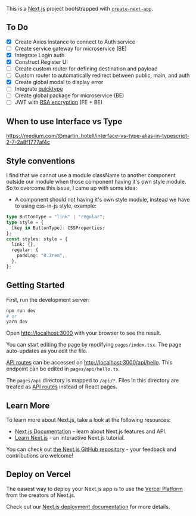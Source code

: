 This is a [Next.js](https://nextjs.org/) project bootstrapped with [`create-next-app`](https://github.com/vercel/next.js/tree/canary/packages/create-next-app).

## To Do
- [x] Create Axios instance to connect to Auth service
- [ ] Create service gateway for microservice (BE)
- [x] Integrate Login auth
- [x] Construct Register UI
- [ ] Create custom router for defining destination and payload
- [ ] Custom router to automatically redirect between public, main, and auth
- [x] Create global modal to display error
- [ ] Integrate [quicktype](https://blog.postman.com/turn-your-postman-collection-into-models-with-quicktype-io/)
- [ ] Create global package for microservice (BE)
- [ ] JWT with [RSA encryption](https://connect2id.com/products/nimbus-jose-jwt/examples/jwt-with-rsa-encryption) (FE + BE)

## When to use Interface vs Type
https://medium.com/@martin_hotell/interface-vs-type-alias-in-typescript-2-7-2a8f1777af4c

## Style conventions
I find that we cannot use a module className to another component outside our module when those component having it's own style module.
So to overcome this issue, I came up with some idea:
- A component should not having it's own style module, instead we have to using css-in-js style, example:
```typescript
type ButtonType = "link" | "regular";
type style = {
  [key in ButtonType]: CSSProperties;
};
const styles: style = {
  link: {},
  regular: {
    padding: "0.3rem",
  },
};
```

## Getting Started

First, run the development server:

```bash
npm run dev
# or
yarn dev
```

Open [http://localhost:3000](http://localhost:3000) with your browser to see the result.

You can start editing the page by modifying `pages/index.tsx`. The page auto-updates as you edit the file.

[API routes](https://nextjs.org/docs/api-routes/introduction) can be accessed on [http://localhost:3000/api/hello](http://localhost:3000/api/hello). This endpoint can be edited in `pages/api/hello.ts`.

The `pages/api` directory is mapped to `/api/*`. Files in this directory are treated as [API routes](https://nextjs.org/docs/api-routes/introduction) instead of React pages.

## Learn More

To learn more about Next.js, take a look at the following resources:

- [Next.js Documentation](https://nextjs.org/docs) - learn about Next.js features and API.
- [Learn Next.js](https://nextjs.org/learn) - an interactive Next.js tutorial.

You can check out [the Next.js GitHub repository](https://github.com/vercel/next.js/) - your feedback and contributions are welcome!

## Deploy on Vercel

The easiest way to deploy your Next.js app is to use the [Vercel Platform](https://vercel.com/new?utm_medium=default-template&filter=next.js&utm_source=create-next-app&utm_campaign=create-next-app-readme) from the creators of Next.js.

Check out our [Next.js deployment documentation](https://nextjs.org/docs/deployment) for more details.
